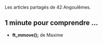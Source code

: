 Les articles partagés de 42 Angoulêmes.

## 1 minute pour comprendre ...
* **ft_mmove();** de Maxime
